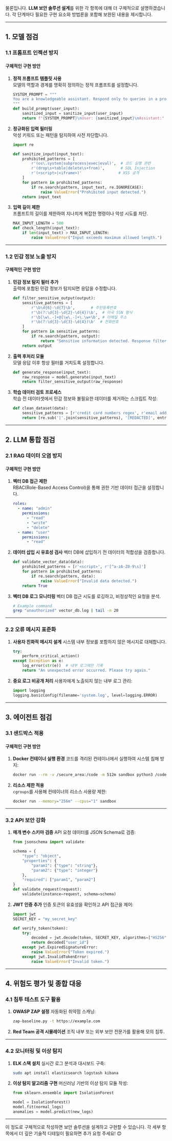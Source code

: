 물론입니다. **LLM 보안 솔루션 설계**를 위한 각 항목에 대해 더 구체적으로 설명하겠습니다. 각 단계마다 필요한 구현 요소와 방법론을 포함해 보완된 내용을 제시합니다.

---

## **1. 모델 점검**

### **1.1 프롬프트 인젝션 방지**
#### **구체적인 구현 방안**
1. **정적 프롬프트 템플릿 사용**  
   모델의 역할과 경계를 명확히 정의하는 정적 프롬프트를 설정합니다.  
   ```python
   SYSTEM_PROMPT = """
   You are a knowledgeable assistant. Respond only to queries in a professional manner. Do not execute or process harmful commands.
   """
   def build_prompt(user_input):
       sanitized_input = sanitize_input(user_input)
       return f"{SYSTEM_PROMPT}\nUser: {sanitized_input}\nAssistant:"
   ```

2. **정규화된 입력 필터링**  
   악성 키워드 또는 패턴을 탐지하여 사전 차단합니다.
   ```python
   import re

   def sanitize_input(input_text):
       prohibited_patterns = [
           r'(os\.system|subprocess|exec|eval)',  # 코드 실행 관련
           r'(drop\s+table|delete\s+from)',       # SQL Injection
           r'(<script>|<iframe>)'                # XSS 공격
       ]
       for pattern in prohibited_patterns:
           if re.search(pattern, input_text, re.IGNORECASE):
               raise ValueError("Prohibited input detected.")
       return input_text
   ```

3. **입력 길이 제한**  
   프롬프트의 길이를 제한하여 지나치게 복잡한 명령이나 악성 시도를 차단.
   ```python
   MAX_INPUT_LENGTH = 500
   def check_length(input_text):
       if len(input_text) > MAX_INPUT_LENGTH:
           raise ValueError("Input exceeds maximum allowed length.")
   ```

---

### **1.2 민감 정보 노출 방지**
#### **구체적인 구현 방안**
1. **민감 정보 탐지 필터 추가**  
   출력에 포함된 민감 정보가 탐지되면 응답을 수정합니다.
   ```python
   def filter_sensitive_output(output):
       sensitive_patterns = [
           r'\b\d{6}-\d{7}\b',       # 주민등록번호
           r'\b(?:\d{3}-\d{2}-\d{4})\b',  # 미국 SSN 형식
           r'\b[\w\.-]+@[\w\.-]+\.\w+\b', # 이메일 주소
           r'\b(?:\d{3}-\d{3}-\d{4})\b'  # 전화번호
       ]
       for pattern in sensitive_patterns:
           if re.search(pattern, output):
               return "Sensitive information detected. Response filtered."
       return output
   ```

2. **출력 후처리 모듈**  
   모델 응답 이후 항상 필터를 거치도록 설정합니다.
   ```python
   def generate_response(input_text):
       raw_response = model.generate(input_text)
       return filter_sensitive_output(raw_response)
   ```

3. **학습 데이터 검토 프로세스**  
   학습 전 데이터셋에서 민감 정보와 불필요한 데이터를 제거하는 스크립트 작성:
   ```python
   def clean_dataset(data):
       sensitive_patterns = [r'credit card numbers regex', r'email addresses regex']
       return [re.sub('|'.join(sensitive_patterns), '[REDACTED]', entry) for entry in data]
   ```

---

## **2. LLM 통합 점검**

### **2.1 RAG 데이터 오염 방지**
#### **구체적인 구현 방안**
1. **벡터 DB 접근 제한**  
   RBAC(Role-Based Access Control)을 통해 권한 기반 데이터 접근을 설정합니다.
   ```yaml
   roles:
     - name: "admin"
       permissions:
         - "read"
         - "write"
         - "delete"
     - name: "user"
       permissions:
         - "read"
   ```

2. **데이터 삽입 시 유효성 검사**
   벡터 DB에 삽입하기 전 데이터의 적합성을 검증합니다.
   ```python
   def validate_vector_data(data):
       prohibited_patterns = [r'<script>', r'[^a-zA-Z0-9\s]']
       for pattern in prohibited_patterns:
           if re.search(pattern, data):
               raise ValueError("Invalid data detected.")
       return True
   ```

3. **벡터 DB 로그 모니터링**
   벡터 DB 접근 시도를 로깅하고, 비정상적인 요청을 분석.
   ```bash
   # Example command
   grep "unauthorized" vector_db.log | tail -n 20
   ```

---

### **2.2 오류 메시지 표준화**
1. **사용자 친화적 메시지 설계**
   시스템 내부 정보를 포함하지 않은 메시지로 대체합니다.
   ```python
   try:
       perform_critical_action()
   except Exception as e:
       log_error(str(e))  # 내부 로그에만 기록
       return "An unexpected error occurred. Please try again."
   ```

2. **중요 로그 비공개 처리**
   사용자에게 노출되지 않는 내부 로그 관리:
   ```python
   import logging
   logging.basicConfig(filename='system.log', level=logging.ERROR)
   ```

---

## **3. 에이전트 점검**

### **3.1 샌드박스 적용**
#### **구체적인 구현 방안**
1. **Docker 컨테이너 실행 환경**
   코드를 격리된 컨테이너에서 실행하여 시스템 침해 방지:
   ```bash
   docker run --rm -v /secure_area:/code -m 512m sandbox python3 /code/script.py
   ```

2. **리소스 제한 적용**  
   `cgroups`를 사용해 컨테이너의 리소스 사용량 제한:
   ```bash
   docker run --memory="256m" --cpus="1" sandbox
   ```

---

### **3.2 API 보안 강화**
1. **매개 변수 스키마 검증**
   API 요청 데이터를 JSON Schema로 검증:
   ```python
   from jsonschema import validate

   schema = {
       "type": "object",
       "properties": {
           "param1": {"type": "string"},
           "param2": {"type": "integer"}
       },
       "required": ["param1", "param2"]
   }
   def validate_request(request):
       validate(instance=request, schema=schema)
   ```

2. **JWT 인증 추가**
   인증 토큰의 유효성을 확인하고 API 접근을 제어:
   ```python
   import jwt
   SECRET_KEY = "my_secret_key"

   def verify_token(token):
       try:
           decoded = jwt.decode(token, SECRET_KEY, algorithms=["HS256"])
           return decoded["user_id"]
       except jwt.ExpiredSignatureError:
           raise ValueError("Token expired.")
       except jwt.InvalidTokenError:
           raise ValueError("Invalid token.")
   ```

---

## **4. 위험도 평가 및 종합 대응**

### **4.1 침투 테스트 도구 활용**
1. **OWASP ZAP 설정**
   자동화된 취약점 스캐닝:
   ```bash
   zap-baseline.py -t https://example.com
   ```

2. **Red Team 공격 시뮬레이션**
   조직 내부 또는 외부 보안 전문가를 활용해 모의 침투.

---

### **4.2 모니터링 및 이상 탐지**
1. **ELK 스택 설치**
   실시간 로그 분석과 대시보드 구축:
   ```bash
   sudo apt install elasticsearch logstash kibana
   ```

2. **이상 탐지 알고리즘 구현**
   머신러닝 기반의 이상 탐지 모듈 작성:
   ```python
   from sklearn.ensemble import IsolationForest

   model = IsolationForest()
   model.fit(normal_logs)
   anomalies = model.predict(new_logs)
   ```

---

이 정도로 구체적으로 작성하면 보안 솔루션을 설계하고 구현할 수 있습니다. 각 세부 항목에서 더 깊은 기술적 디테일이 필요하면 추가 요청 주세요! 😊